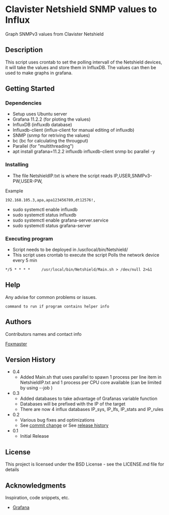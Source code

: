 # Clavister Netshield SNMP values to Influx

Graph SNMPv3 values from Clavister Netshield

## Description

This script uses crontab to set the polling intervall of the Netshield devices,
it will take the values and store them in InfluxDB. The values can then be used to 
make graphs in grafana.

## Getting Started

### Dependencies

* Setup uses Ubuntu server
* Grafana 11.2.2 (for ploting the values)
* InfluxDB (influxdb database)
* Influxdb-client (influx-client for manual editing of influxdb)
* SNMP (snmp for retriving the values)
* bc (bc for calculating the througput)
* Parallel (for "multithreading")
* apt install grafana=11.2.2 influxdb influxdb-client snmp bc parallel -y

### Installing

* The file NetshieldIP.txt is where the script reads IP,USER,SNMPv3-PW,USER-PW,

Example
```
192.168.105.3,apa,apa123456789,dt12576!,
```
* sudo systemctl enable influxdb
* sudo systemctl status influxdb
* sudo systemctl enable grafana-server.service
* sudo systemctl status grafana-server

### Executing program

* Script needs to be deployed in /usr/local/bin/Netshield/
* This script uses crontab to execute the script
Polls the network device every 5 min
```
*/5 * * * *     /usr/local/bin/Netshield/Main.sh > /dev/null 2>&1
```

## Help

Any advise for common problems or issues.
```
command to run if program contains helper info
```

## Authors

Contributors names and contact info

[Foxmaster](pemi@clavister.com)  

## Version History
* 0.4
    * Added Main.sh that uses parallel to spawn 1 process per line item in NetshieldIP.txt
      and 1 process per CPU core available (can be limited by using --job <number>)
* 0.3
    * Added databases to take advantage of Grafanas variable function
    * Databases will be prefixed with the IP of the target
    * There are now 4 influx databases IP_sys, IP_Ifs, IP_stats and IP_rules 
* 0.2
    * Various bug fixes and optimizations
    * See [commit change]() or See [release history]()
* 0.1
    * Initial Release

## License

This project is licensed under the BSD License - see the LICENSE.md file for details

## Acknowledgments

Inspiration, code snippets, etc.
* [Grafana](https://grafana.com/)
